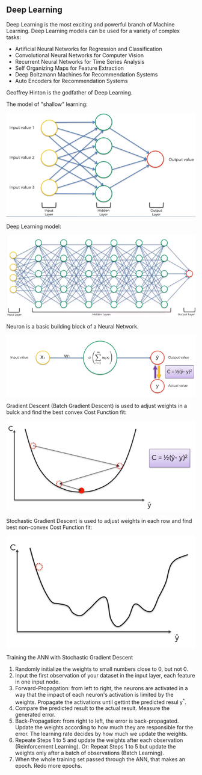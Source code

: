 ## Deep Learning
Deep Learning is the most exciting and powerful branch of Machine Learning. Deep Learning models can be used for a 
variety of complex tasks:
- Artificial Neural Networks for Regression and Classification
- Convolutional Neural Networks for Computer Vision
- Recurrent Neural Networks for Time Series Analysis
- Self Organizing Maps for Feature Extraction
- Deep Boltzmann Machines for Recommendation Systems
- Auto Encoders for Recommendation Systems

Geoffrey Hinton is the godfather of Deep Learning.

The model of "shallow" learning:

![sl](https://github.com/vgorbic1/data-science/blob/master/Machine%20Learning/images/sl.jpg)

Deep Learning model:

![sl2](https://github.com/vgorbic1/data-science/blob/master/Machine%20Learning/images/sl2.jpg)

Neuron is a basic building block of a Neural Network.

![perceptron](https://github.com/vgorbic1/data-science/blob/master/Machine%20Learning/images/perceptron.jpg)

Gradient Descent (Batch Gradient Descent) is used to adjust weights in a bulck and find the best convex Cost Function fit:

![gradient descent](https://github.com/vgorbic1/data-science/blob/master/Machine%20Learning/images/gd.jpg)

Stochastic Gradient Descent is used to adjust weights in each row and find best non-convex Cost Function fit:

![stochastic gradient descent](https://github.com/vgorbic1/data-science/blob/master/Machine%20Learning/images/sgd.jpg)

Training the ANN with Stochastic Gradient Descent
1. Randomly initialize the weights to small numbers close to 0, but not 0.
2. Input the first observation of your dataset in the input layer, each feature in one input node.
3. Forward-Propagation: from left to right, the neurons are activated in a way that the impact of each neuron's activation
is limited by the weights. Propagate the activations until gettint the predicted resul y<sup>^</sup>.
4. Compare the predicted result to the actual result. Measure the generated error.
5. Back-Propagation: from right to left, the error is back-propagated. Update the weights according to how much they are
responsible for the error. The learning rate decides by how much we update the weights.
6. Repeate Steps 1 to 5 and update the weights after each observation (Reinforcement Learning). Or:
Repeat Steps 1 to 5 but update the weights only after a batch of observations (Batch Learning).
7. When the whole training set passed through the ANN, that makes an epoch. Redo more epochs.




